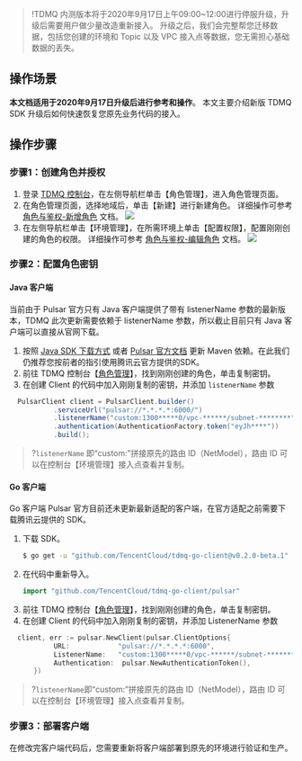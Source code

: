 >!TDMQ 内测版本将于2020年9月17日上午09:00~12:00进行停服升级，升级后需要用户做少量改造重新接入。
升级之后，我们会完整帮您迁移数据，包括您创建的环境和 Topic 以及 VPC 接入点等数据，您无需担心基础数据的丢失。

## 操作场景
**本文档适用于2020年9月17日升级后进行参考和操作**。
本文主要介绍新版 TDMQ SDK 升级后如何快速恢复您原先业务代码的接入。

## 操作步骤
### 步骤1：创建角色并授权
1. 登录 [TDMQ 控制台](https://console.cloud.tencent.com/tdmq)，在左侧导航栏单击【角色管理】，进入角色管理页面。
2. 在角色管理页面，选择地域后，单击【新建】进行新建角色。
详细操作可参考 [角色与鉴权-新增角色](https://cloud.tencent.com/document/product/1179/47543) 文档。
![](https://main.qcloudimg.com/raw/030444db462129f54a35ce19f7a92e41.png)
3. 在左侧导航栏单击【环境管理】，在所需环境上单击【配置权限】，配置刚刚创建的角色的权限。
详细操作可参考 [角色与鉴权-编辑角色](https://cloud.tencent.com/document/product/1179/47543) 文档。
![](https://main.qcloudimg.com/raw/f4fba0c916941ddafe837f5b775c555c.png)

   

### 步骤2：配置角色密钥
#### Java 客户端
当前由于 Pulsar 官方只有 Java 客户端提供了带有 listenerName 参数的最新版本，TDMQ 此次更新需要依赖于 listenerName 参数，所以截止目前只有 Java 客户端可以直接从官网下载。

1. 按照 [Java SDK 下载方式](https://cloud.tencent.com/document/product/1179/44914) 或者 [Pulsar 官方文档](https://pulsar.apache.org/docs/zh-CN/2.6.1/client-libraries-java/) 更新 Maven 依赖。在此我们仍推荐您按前者的指引使用腾讯云官方提供的SDK。
2. 前往 TDMQ 控制台【[角色管理](https://console.cloud.tencent.com/tdmq/role)】，找到刚刚创建的角色，单击复制密钥。
3. 在创建 Client 的代码中加入刚刚复制的密钥，并添加  `listenerName` 参数
 ```java
   PulsarClient client = PulsarClient.builder()
			.serviceUrl("pulsar://*.*.*.*:6000/")
			.listenerName("custom:1300*****0/vpc-******/subnet-********")
			.authentication(AuthenticationFactory.token("eyJh****"))
			.build();
```
>?`listenerName` 即“custom:”拼接原先的路由 ID（NetModel），路由 ID 可以在控制台【环境管理】接入点查看并复制。

#### Go 客户端
Go 客户端 Pulsar 官方目前还未更新最新适配的客户端，在官方适配之前需要下载腾讯云提供的 SDK。
1. 下载 SDK。
   ```sh
   $ go get -u "github.com/TencentCloud/tdmq-go-client@v0.2.0-beta.1"
   ```
2. 在代码中重新导入。
   ```go
   import "github.com/TencentCloud/tdmq-go-client/pulsar"
   ```
3. 前往 TDMQ 控制台【[角色管理](https://console.cloud.tencent.com/tdmq/role)】，找到刚刚创建的角色，单击复制密钥。
4. 在创建 Client 的代码中加入刚刚复制的密钥，并添加 ListenerName 参数
 ```go
   client, err := pulsar.NewClient(pulsar.ClientOptions{
			URL:            "pulsar://*.*.*.*:6000",
			ListenerName:   "custom:1300*****0/vpc-******/subnet-********",
			Authentication:  pulsar.NewAuthenticationToken(),
       })
```
 >?`listenerName`即“custom:”拼接原先的路由 ID（NetModel），路由 ID 可以在控制台【环境管理】接入点查看并复制。

### 步骤3：部署客户端
在修改完客户端代码后，您需要重新将客户端部署到原先的环境进行验证和生产。
